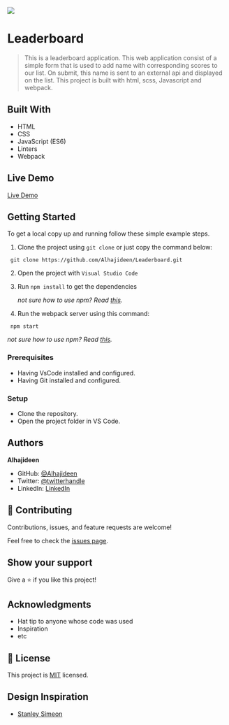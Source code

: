 ![](https://img.shields.io/badge/Microverse-blueviolet)

# Leaderboard
> This is a leaderboard application. This web application consist of a simple form that is used to add name with corresponding scores to our list. On submit, this name is sent to an external api and displayed on the list. This project is built with html, scss, Javascript and webpack.

## Built With

- HTML
- CSS
- JavaScript (ES6)
- Linters
- Webpack

## Live Demo
[Live Demo](https://deen-leaderboard.netlify.app/)


## Getting Started
To get a local copy up and running follow these simple example steps.
1. Clone the project using `git clone` or just copy the command below:
  ```
   git clone https://github.com/Alhajideen/Leaderboard.git
   ```
2. Open the project with `Visual Studio Code`
3. Run `npm install` to get the dependencies

   *not sure how to use npm? Read [this](https://docs.npmjs.com/downloading-and-installing-node-js-and-npm).*
4. Run the webpack server using this command:
  ```
   npm start
   ```
  *not sure how to use npm? Read [this](https://docs.npmjs.com/downloading-and-installing-node-js-and-npm).*

### Prerequisites
- Having VsCode installed and configured.
- Having Git installed and configured.

### Setup
- Clone the repository.
- Open the project folder in VS Code.

## Authors

**Alhajideen**

- GitHub: [@Alhajideen](https://github.com/Alhajideen)
- Twitter: [@twitterhandle](https://twitter.com/Alhaji_deen1)
- LinkedIn: [LinkedIn](https://linkedin.com/in/nurudeen-salifu-776753244)

## 🤝 Contributing

Contributions, issues, and feature requests are welcome!

Feel free to check the [issues page](https://github.com/Alhajideen/To-do-list/issues).

## Show your support

Give a ⭐️ if you like this project!

## Acknowledgments

- Hat tip to anyone whose code was used
- Inspiration
- etc

## 📝 License

This project is [MIT](./LICENSE) licensed.

## Design Inspiration

- [Stanley Simeon](https://stanleysimeon.github.io/Leaderboard/)